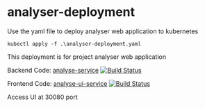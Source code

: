 # analyser-deployment

Use the yaml file to deploy analyser web application to kubernetes
```
kubectl apply -f .\analyser-deployment.yaml
```
This deployment is for project analyser web application

Backend Code: [analyse-service](https://www.github.com/samtholiya/analyserService) [![Build Status](https://travis-ci.com/samtholiya/analyserService.svg?branch=main)](https://travis-ci.com/samtholiya/analyserService)

Frontend Code: [analyse-ui-service](https://www.github.com/samtholiya/analyser-ui) [![Build Status](https://travis-ci.com/samtholiya/analyser-ui.svg?branch=master)](https://travis-ci.com/samtholiya/analyser-ui)

Access UI at 30080 port
